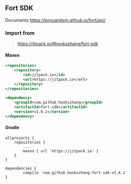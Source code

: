 ## Fort SDK

Documents https://boyuanitsm.github.io/fort/api/

### Import from

> https://jitpack.io/#hookszhang/fort-sdk

#### Maven
```xml
<repositories>
    <repository>
        <id>jitpack.io</id>
        <url>https://jitpack.io</url>
    </repository>
</repositories>
	
<dependency>
    <groupId>com.github.hookszhang</groupId>
    <artifactId>fort-sdk</artifactId>
    <version>v1.6.1</version>
</dependency>
```
#### Gradle
```
allprojects {
    repositories {
        ...
        maven { url 'https://jitpack.io' }
    }
}
```

```
dependencies {
        compile 'com.github.hookszhang:fort-sdk:v1.6.1'
}
```
